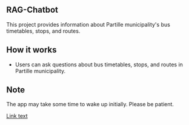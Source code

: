 ## RAG-Chatbot

This project provides information about Partille municipality's bus timetables, stops, and routes.

## How it works

- Users can ask questions about bus timetables, stops, and routes in Partille municipality.

## Note

The app may take some time to wake up initially. Please be patient.

[Link text](https://chatbot-qd6zzyoatrnutydyhsdpw7.streamlit.app/)
